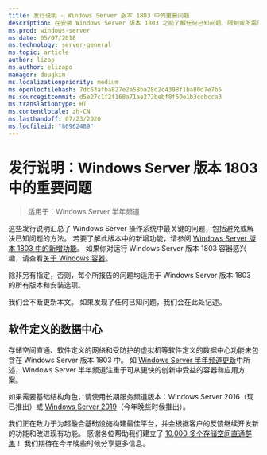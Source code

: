 ```yaml
---
title: 发行说明 - Windows Server 版本 1803 中的重要问题
description: 在安装 Windows Server 版本 1803 之前了解任何已知问题、限制或所需的其他信息
ms.prod: windows-server
ms.date: 05/07/2018
ms.technology: server-general
ms.topic: article
author: lizap
ms.author: elizapo
manager: dougkim
ms.localizationpriority: medium
ms.openlocfilehash: 7dc63afba827e2a58ba28d2c4398f1ba80d7e7b5
ms.sourcegitcommit: d5e27c1f2f168a71ae272bebf8f50e1b3ccbcca3
ms.translationtype: HT
ms.contentlocale: zh-CN
ms.lasthandoff: 07/23/2020
ms.locfileid: "86962489"
---
```

# <a name="release-notes-important-issues-in-windows-server-version-1803"></a>发行说明：Windows Server 版本 1803 中的重要问题

>适用于：Windows Server 半年频道

这些发行说明汇总了 Windows Server 操作系统中最关键的问题，包括避免或解决已知问题的方法。 若要了解此版本中的新增功能，请参阅 [Windows Server 版本 1803 中的新增功能](whats-new-in-windows-server-1803.md)。 如果你对运行 Windows Server 版本 1803 容器感兴趣，请查看[关于 Windows 容器](/virtualization/windowscontainers/about/)。 

除非另有指定，否则，每个所报告的问题均适用于 Windows Server 版本 1803 的所有版本和安装选项。  

我们会不断更新本文。 如果发现了任何已知问题，我们会在此处记述。 


## <a name="software-defined-datacenter"></a>软件定义的数据中心

存储空间直通、软件定义的网络和受防护的虚拟机等软件定义的数据中心功能未包含在 Windows Server 版本 1803 中。 如 [Windows Server 半年频道更新](https://cloudblogs.microsoft.com/windowsserver/2018/03/29/windows-server-semi-annual-channel-update/)中所述，Windows Server 半年频道注重于可从更快的创新中受益的容器和应用方案。 

如果需要基础结构角色，请使用长期服务频道版本：Windows Server 2016（现已推出）或 [Windows Server 2019](https://cloudblogs.microsoft.com/windowsserver/2018/03/20/introducing-windows-server-2019-now-available-in-preview)（今年晚些时候推出）。

我们正在致力于为超融合基础设施构建最佳平台，并会根据客户的反馈继续开发新的功能和改进现有功能。 感谢各位帮助我们建立了 [10,000 多个存储空间直通群集](https://techcommunity.microsoft.com/t5/storage-at-microsoft/storage-spaces-direct-10-000-clusters-and-counting/ba-p/428185)！ 我们期待在今年晚些时候分享更多信息。
